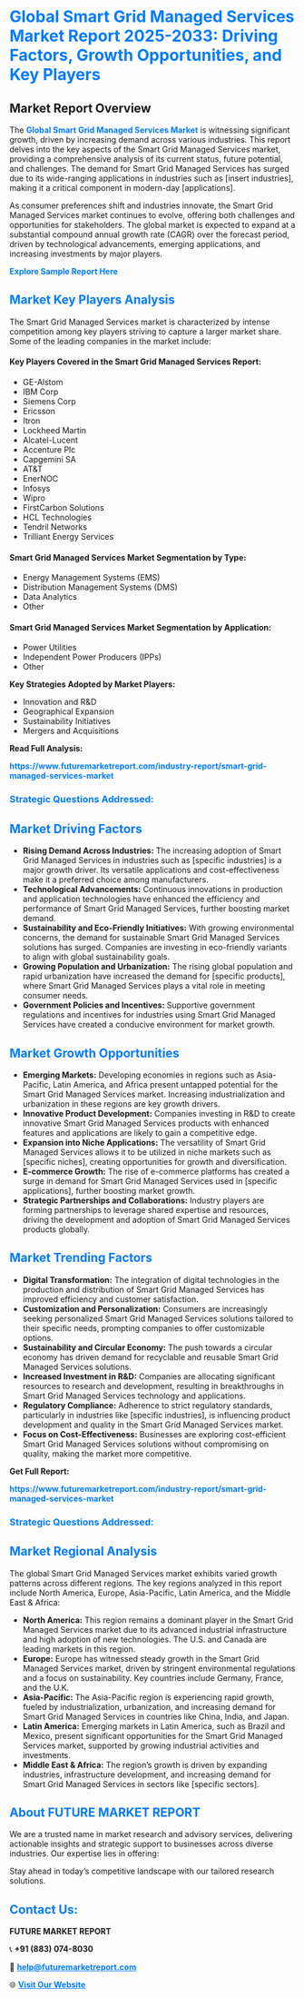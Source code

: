 <h1 style="color: #007BFF;">Global Smart Grid Managed Services Market Report 2025-2033: Driving Factors, Growth Opportunities, and Key Players</h1>

<section id="overview">
<h2>Market Report Overview</h2>
<p>The <a href="https://www.futuremarketreport.com/industry-report/smart-grid-managed-services-market" style="color: #007BFF; text-decoration: none;"><strong>Global Smart Grid Managed Services Market</strong></a> is witnessing significant growth, driven by increasing demand across various industries. This report delves into the key aspects of the Smart Grid Managed Services market, providing a comprehensive analysis of its current status, future potential, and challenges. The demand for Smart Grid Managed Services has surged due to its wide-ranging applications in industries such as [insert industries], making it a critical component in modern-day [applications].</p>
<p>As consumer preferences shift and industries innovate, the Smart Grid Managed Services market continues to evolve, offering both challenges and opportunities for stakeholders. The global market is expected to expand at a substantial compound annual growth rate (CAGR) over the forecast period, driven by technological advancements, emerging applications, and increasing investments by major players.</p>
</section>

<section id="overview">
<p><a href="https://www.futuremarketreport.com/request-sample/reportId=96825" style="color: #007BFF; text-decoration: none;"><strong>Explore Sample Report Here</strong></a></p>
</section>

<section id="key-players">
<h2 style="color: #007BFF;">Market Key Players Analysis</h2>
<p>The Smart Grid Managed Services market is characterized by intense competition among key players striving to capture a larger market share. Some of the leading companies in the market include:</p>
<h4>Key Players Covered in the Smart Grid Managed Services Report:</h4>
<ul><li>GE-Alstom</li><li>IBM Corp</li><li>Siemens Corp</li><li>Ericsson</li><li>Itron</li><li>Lockheed Martin</li><li>Alcatel-Lucent</li><li>Accenture Plc</li><li>Capgemini SA</li><li>AT&amp;T</li><li>EnerNOC</li><li>Infosys</li><li>Wipro</li><li>FirstCarbon Solutions</li><li>HCL Technologies</li><li>Tendril Networks</li><li>Trilliant Energy Services</li></ul>
<h4>Smart Grid Managed Services Market Segmentation by Type:</h4>
<ul><li>Energy Management Systems (EMS)</li><li>Distribution Management Systems (DMS)</li><li>Data Analytics</li><li>Other</li></ul>

<h4>Smart Grid Managed Services Market Segmentation by Application:</h4>
<ul><li>Power Utilities</li><li>Independent Power Producers (IPPs)</li><li>Other</li></ul>
<p><strong>Key Strategies Adopted by Market Players:</strong></p>
<ul>
<li>Innovation and R&D</li>
<li>Geographical Expansion</li>
<li>Sustainability Initiatives</li>
<li>Mergers and Acquisitions</li>
</ul>
</section>

<section>
<p><strong>Read Full Analysis: </strong></p><a href="https://www.futuremarketreport.com/industry-report/smart-grid-managed-services-market" style="color: #007BFF; text-decoration: none;"><strong>https://www.futuremarketreport.com/industry-report/smart-grid-managed-services-market</strong></a>
<h3 style="color: #007BFF;">Strategic Questions Addressed:</h3>
</section>

<section id="driving-factors">
<h2 style="color: #007BFF;">Market Driving Factors</h2>
<ul>
<li><strong>Rising Demand Across Industries:</strong> The increasing adoption of Smart Grid Managed Services in industries such as [specific industries] is a major growth driver. Its versatile applications and cost-effectiveness make it a preferred choice among manufacturers.</li>
<li><strong>Technological Advancements:</strong> Continuous innovations in production and application technologies have enhanced the efficiency and performance of Smart Grid Managed Services, further boosting market demand.</li>
<li><strong>Sustainability and Eco-Friendly Initiatives:</strong> With growing environmental concerns, the demand for sustainable Smart Grid Managed Services solutions has surged. Companies are investing in eco-friendly variants to align with global sustainability goals.</li>
<li><strong>Growing Population and Urbanization:</strong> The rising global population and rapid urbanization have increased the demand for [specific products], where Smart Grid Managed Services plays a vital role in meeting consumer needs.</li>
<li><strong>Government Policies and Incentives:</strong> Supportive government regulations and incentives for industries using Smart Grid Managed Services have created a conducive environment for market growth.</li>
</ul>
</section>

<section id="growth-opportunities">
<h2 style="color: #007BFF;">Market Growth Opportunities</h2>
<ul>
<li><strong>Emerging Markets:</strong> Developing economies in regions such as Asia-Pacific, Latin America, and Africa present untapped potential for the Smart Grid Managed Services market. Increasing industrialization and urbanization in these regions are key growth drivers.</li>
<li><strong>Innovative Product Development:</strong> Companies investing in R&D to create innovative Smart Grid Managed Services products with enhanced features and applications are likely to gain a competitive edge.</li>
<li><strong>Expansion into Niche Applications:</strong> The versatility of Smart Grid Managed Services allows it to be utilized in niche markets such as [specific niches], creating opportunities for growth and diversification.</li>
<li><strong>E-commerce Growth:</strong> The rise of e-commerce platforms has created a surge in demand for Smart Grid Managed Services used in [specific applications], further boosting market growth.</li>
<li><strong>Strategic Partnerships and Collaborations:</strong> Industry players are forming partnerships to leverage shared expertise and resources, driving the development and adoption of Smart Grid Managed Services products globally.</li>
</ul>
</section>

<section id="trending-factors">
<h2 style="color: #007BFF;">Market Trending Factors</h2>
<ul>
<li><strong>Digital Transformation:</strong> The integration of digital technologies in the production and distribution of Smart Grid Managed Services has improved efficiency and customer satisfaction.</li>
<li><strong>Customization and Personalization:</strong> Consumers are increasingly seeking personalized Smart Grid Managed Services solutions tailored to their specific needs, prompting companies to offer customizable options.</li>
<li><strong>Sustainability and Circular Economy:</strong> The push towards a circular economy has driven demand for recyclable and reusable Smart Grid Managed Services solutions.</li>
<li><strong>Increased Investment in R&D:</strong> Companies are allocating significant resources to research and development, resulting in breakthroughs in Smart Grid Managed Services technology and applications.</li>
<li><strong>Regulatory Compliance:</strong> Adherence to strict regulatory standards, particularly in industries like [specific industries], is influencing product development and quality in the Smart Grid Managed Services market.</li>
<li><strong>Focus on Cost-Effectiveness:</strong> Businesses are exploring cost-efficient Smart Grid Managed Services solutions without compromising on quality, making the market more competitive.</li>
</ul>
</section>

<section>
<p><strong>Get Full Report: </strong></p><a href="https://www.futuremarketreport.com/industry-report/smart-grid-managed-services-market" style="color: #007BFF; text-decoration: none;"><strong>https://www.futuremarketreport.com/industry-report/smart-grid-managed-services-market</strong></a>
<h3 style="color: #007BFF;">Strategic Questions Addressed:</h3>
</section>


<section id="regional-analysis">
<h2 style="color: #007BFF;">Market Regional Analysis</h2>
<p>The global Smart Grid Managed Services market exhibits varied growth patterns across different regions. The key regions analyzed in this report include North America, Europe, Asia-Pacific, Latin America, and the Middle East & Africa:</p>
<ul>
<li><strong>North America:</strong> This region remains a dominant player in the Smart Grid Managed Services market due to its advanced industrial infrastructure and high adoption of new technologies. The U.S. and Canada are leading markets in this region.</li>
<li><strong>Europe:</strong> Europe has witnessed steady growth in the Smart Grid Managed Services market, driven by stringent environmental regulations and a focus on sustainability. Key countries include Germany, France, and the U.K.</li>
<li><strong>Asia-Pacific:</strong> The Asia-Pacific region is experiencing rapid growth, fueled by industrialization, urbanization, and increasing demand for Smart Grid Managed Services in countries like China, India, and Japan.</li>
<li><strong>Latin America:</strong> Emerging markets in Latin America, such as Brazil and Mexico, present significant opportunities for the Smart Grid Managed Services market, supported by growing industrial activities and investments.</li>
<li><strong>Middle East & Africa:</strong> The region’s growth is driven by expanding industries, infrastructure development, and increasing demand for Smart Grid Managed Services in sectors like [specific sectors].</li>
</ul>
</section>

<footer>
<h2 style="color: #007BFF;">About FUTURE MARKET REPORT</h2>
<p>We are a trusted name in market research and advisory services, delivering actionable insights and strategic support to businesses across diverse industries. Our expertise lies in offering:</p>

<p>Stay ahead in today’s competitive landscape with our tailored research solutions.</p>

<h2 style="color: #007BFF;">Contact Us:</h2>
<p><strong>FUTURE MARKET REPORT</strong></p>
<p>📞 <strong>+91 (883) 074-8030</strong></p>
<p>📧 <strong><a href="mailto:help@futuremarketreport.com" style="color: #007BFF;">help@futuremarketreport.com</a></strong></p>
<p>🌐 <strong><a href="https://www.futuremarketreport.com/" style="color: #007BFF;">Visit Our Website</a></strong></p>
</footer>